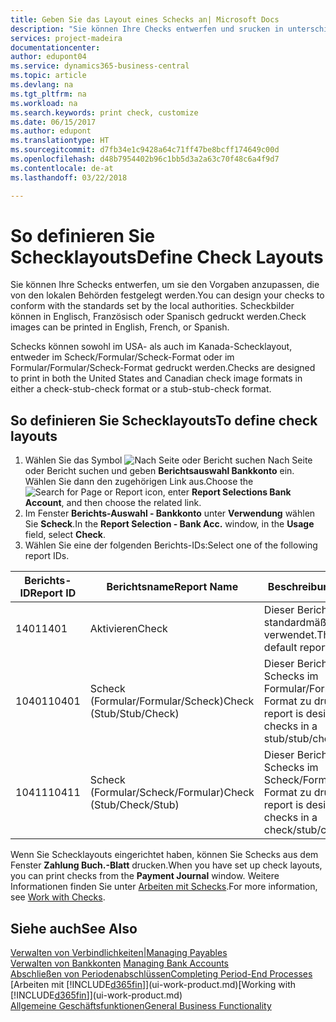 ```yaml
---
title: Geben Sie das Layout eines Schecks an| Microsoft Docs
description: "Sie können Ihre Checks entwerfen und srucken in unterschiedliche Formaten, um Standardwerten zu entsprechen."
services: project-madeira
documentationcenter: 
author: edupont04
ms.service: dynamics365-business-central
ms.topic: article
ms.devlang: na
ms.tgt_pltfrm: na
ms.workload: na
ms.search.keywords: print check, customize
ms.date: 06/15/2017
ms.author: edupont
ms.translationtype: HT
ms.sourcegitcommit: d7fb34e1c9428a64c71ff47be8bcff174649c00d
ms.openlocfilehash: d48b7954402b96c1bb5d3a2a63c70f48c6a4f9d7
ms.contentlocale: de-at
ms.lasthandoff: 03/22/2018

---
```

# <a name="define-check-layouts"></a><span data-ttu-id="462f0-103">So definieren Sie Schecklayouts</span><span class="sxs-lookup"><span data-stu-id="462f0-103">Define Check Layouts</span></span>
<span data-ttu-id="462f0-104">Sie können Ihre Schecks entwerfen, um sie den Vorgaben anzupassen, die von den lokalen Behörden festgelegt werden.</span><span class="sxs-lookup"><span data-stu-id="462f0-104">You can design your checks to conform with the standards set by the local authorities.</span></span> <span data-ttu-id="462f0-105">Scheckbilder können in Englisch, Französisch oder Spanisch gedruckt werden.</span><span class="sxs-lookup"><span data-stu-id="462f0-105">Check images can be printed in English, French, or Spanish.</span></span>

<span data-ttu-id="462f0-106">Schecks können sowohl im USA- als auch im Kanada-Schecklayout, entweder im Scheck/Formular/Scheck-Format oder im Formular/Formular/Scheck-Format gedruckt werden.</span><span class="sxs-lookup"><span data-stu-id="462f0-106">Checks are designed to print in both the United States and Canadian check image formats in either a check-stub-check format or a stub-stub-check format.</span></span>

## <a name="to-define-check-layouts"></a><span data-ttu-id="462f0-107">So definieren Sie Schecklayouts</span><span class="sxs-lookup"><span data-stu-id="462f0-107">To define check layouts</span></span>
1. <span data-ttu-id="462f0-108">Wählen Sie das Symbol ![Nach Seite oder Bericht suchen](media/ui-search/search_small.png "") Nach Seite oder Bericht suchen und geben **Berichtsauswahl Bankkonto** ein. Wählen Sie dann den zugehörigen Link aus.</span><span class="sxs-lookup"><span data-stu-id="462f0-108">Choose the ![Search for Page or Report](media/ui-search/search_small.png "Search for Page or Report icon") icon, enter **Report Selections Bank Account**, and then choose the related link.</span></span>
2. <span data-ttu-id="462f0-109">Im Fenster **Berichts-Auswahl - Bankkonto** unter **Verwendung** wählen Sie **Scheck**.</span><span class="sxs-lookup"><span data-stu-id="462f0-109">In the **Report Selection - Bank Acc.** window, in the **Usage** field, select **Check**.</span></span>
3. <span data-ttu-id="462f0-110">Wählen Sie eine der folgenden Berichts-IDs:</span><span class="sxs-lookup"><span data-stu-id="462f0-110">Select one of the following report IDs.</span></span>

| <span data-ttu-id="462f0-111">Berichts-ID</span><span class="sxs-lookup"><span data-stu-id="462f0-111">Report ID</span></span> | <span data-ttu-id="462f0-112">Berichtsname</span><span class="sxs-lookup"><span data-stu-id="462f0-112">Report Name</span></span> | <span data-ttu-id="462f0-113">Beschreibung</span><span class="sxs-lookup"><span data-stu-id="462f0-113">Description</span></span> |
| --- | --- | --- |
| <span data-ttu-id="462f0-114">1401</span><span class="sxs-lookup"><span data-stu-id="462f0-114">1401</span></span> |<span data-ttu-id="462f0-115">Aktivieren</span><span class="sxs-lookup"><span data-stu-id="462f0-115">Check</span></span> |<span data-ttu-id="462f0-116">Dieser Bericht wird standardmäßig verwendet.</span><span class="sxs-lookup"><span data-stu-id="462f0-116">This is the default report.</span></span> |
| <span data-ttu-id="462f0-117">10401</span><span class="sxs-lookup"><span data-stu-id="462f0-117">10401</span></span> |<span data-ttu-id="462f0-118">Scheck (Formular/Formular/Scheck)</span><span class="sxs-lookup"><span data-stu-id="462f0-118">Check (Stub/Stub/Check)</span></span> |<span data-ttu-id="462f0-119">Dieser Bericht dient dazu, Schecks im Formular/Formular/Scheck-Format zu drucken.</span><span class="sxs-lookup"><span data-stu-id="462f0-119">This report is designed to print checks in a stub/stub/check format.</span></span> |
| <span data-ttu-id="462f0-120">10411</span><span class="sxs-lookup"><span data-stu-id="462f0-120">10411</span></span> |<span data-ttu-id="462f0-121">Scheck (Formular/Scheck/Formular)</span><span class="sxs-lookup"><span data-stu-id="462f0-121">Check (Stub/Check/Stub)</span></span> |<span data-ttu-id="462f0-122">Dieser Bericht dient dazu, Schecks im Scheck/Formular/Scheck-Format zu drucken.</span><span class="sxs-lookup"><span data-stu-id="462f0-122">This report is designed to print checks in a check/stub/check format.</span></span> |

<span data-ttu-id="462f0-123">Wenn Sie Schecklayouts eingerichtet haben, können Sie Schecks aus dem Fenster **Zahlung Buch.-Blatt** drucken.</span><span class="sxs-lookup"><span data-stu-id="462f0-123">When you have set up check layouts, you can print checks from the **Payment Journal** window.</span></span> <span data-ttu-id="462f0-124">Weitere Informationen finden Sie unter [Arbeiten mit Schecks](payables-how-work-checks.md).</span><span class="sxs-lookup"><span data-stu-id="462f0-124">For more information, see [Work with Checks](payables-how-work-checks.md).</span></span>

## <a name="see-also"></a><span data-ttu-id="462f0-125">Siehe auch</span><span class="sxs-lookup"><span data-stu-id="462f0-125">See Also</span></span>
[<span data-ttu-id="462f0-126">Verwalten von Verbindlichkeiten|</span><span class="sxs-lookup"><span data-stu-id="462f0-126">Managing Payables</span></span>](payables-manage-payables.md)  
<span data-ttu-id="462f0-127">[Verwalten von Bankkonten](bank-manage-bank-accounts.md) </span><span class="sxs-lookup"><span data-stu-id="462f0-127">[Managing Bank Accounts](bank-manage-bank-accounts.md) </span></span>  
[<span data-ttu-id="462f0-128">Abschließen von Periodenabschlüssen</span><span class="sxs-lookup"><span data-stu-id="462f0-128">Completing Period-End Processes</span></span>](year-how-complete-period-end-processes.md)  
<span data-ttu-id="462f0-129">[Arbeiten mit [!INCLUDE[d365fin](includes/d365fin_md.md)]](ui-work-product.md)</span><span class="sxs-lookup"><span data-stu-id="462f0-129">[Working with [!INCLUDE[d365fin](includes/d365fin_md.md)]](ui-work-product.md)</span></span>  
[<span data-ttu-id="462f0-130">Allgemeine Geschäftsfunktionen</span><span class="sxs-lookup"><span data-stu-id="462f0-130">General Business Functionality</span></span>](ui-across-business-areas.md)

